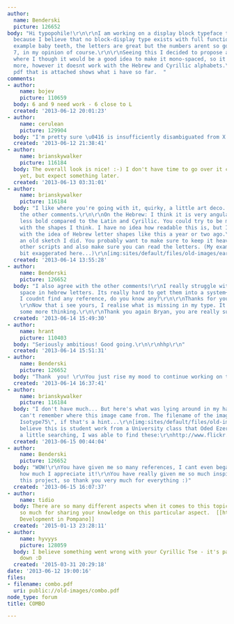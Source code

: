 ```yaml
---
author:
  name: Benderski
  picture: 126652
body: "Hi typopohile!\r\n\r\nI am working on a display block typeface that I started
  because I believe that no block-display type exists with full functionality.  For
  example baby teeth, the letters are great but the numbers arent so good, like the
  7, in my opinion of course.\r\n\r\nSeeing this I decided to propose a new system
  where I though it would be a good idea to make it mono-spaced, so it blocks even
  more, however it doesnt work with the Hebrew and Cyrillic alphabets.\r\n\r\nThe
  pdf that is attached shows what i have so far.  "
comments:
- author:
    name: bojev
    picture: 110659
  body: 6 and 9 need work - 6 close to L
  created: '2013-06-12 20:01:23'
- author:
    name: cerulean
    picture: 129904
  body: "I'm pretty sure \u0416 is insufficiently disambiguated from X."
  created: '2013-06-12 21:38:41'
- author:
    name: brianskywalker
    picture: 116184
  body: The overall look is nice! :-) I don't have time to go over it carefully as
    yet, but expect something later.
  created: '2013-06-13 03:31:01'
- author:
    name: brianskywalker
    picture: 116184
  body: "I like where you're going with it, quirky, a little art deco. I agree with
    the other comments.\r\n\r\nOn the Hebrew: I think it is very angular and much
    less bold compared to the Latin and Cyrillic. You could try to be more elaborate
    with the shapes I think. I have no idea how readable this is, but I had toyed
    with the idea of Hebrew letter shapes like this a year or two ago.\r\n\r\nHere's
    an old sketch I did. You probably want to make sure to keep it heavy like the
    other scripts and also make sure you can read the letters. (My example my be a
    bit exaggerated here...)\r\n[img:sites/default/files/old-images/early_hebrew_sketch_3927.JPG]"
  created: '2013-06-14 13:55:28'
- author:
    name: Benderski
    picture: 126652
  body: "I also agree with the other comments!\r\nI really struggle with the white
    space in hebrew letters. Its really hard to get them into a system+make them readable.\r\nAlso
    I coudnt find any reference, do you know any?\r\n\r\nThanks for your sketch :)
    \r\nNow that i see yours, I realise what is missing in my type. It really need
    some more thinking.\r\n\r\nThank you again Bryan, you are really supportive!"
  created: '2013-06-14 15:49:30'
- author:
    name: hrant
    picture: 110403
  body: "Seriously ambitious! Good going.\r\n\r\nhhp\r\n"
  created: '2013-06-14 15:51:31'
- author:
    name: Benderski
    picture: 126652
  body: "Thank  you! \r\nYou just rise my mood to continue working on this project!\r\n:)"
  created: '2013-06-14 16:37:41'
- author:
    name: brianskywalker
    picture: 116184
  body: "I don't have much... But here's what was lying around in my hard drive.\r\n\r\nI
    can't remember where this image came from. The filename of the image is \"Aleph
    Isotype75\", if that's a hint...\r\n[img:sites/default/files/old-images/aleph-isotype75_4828.jpg]\r\n\r\nI
    believe this is student work from a University class that Oded Ezer taught.\r\n[img:sites/default/files/old-images/odedezer_hit2_3414.gif]\r\n\r\nWith
    a little searching, I was able to find these:\r\nhttp://www.flickr.com/photos/isotype75/sets/72157594185100302/\r\nhttp://pinterest.com/isotype75/pins/\r\nhttp://www.flickr.com/photos/isotype75/sets/72157612637387279/\r\n\r\n[img:sites/default/files/old-images/palestine_6737.jpg]"
  created: '2013-06-15 00:44:04'
- author:
    name: Benderski
    picture: 126652
  body: "WOW!\r\nYou have given me so many references, I cant even began to tell you
    how much I appreciate it!\r\nYou have really given me so much inspiration to complete
    this project, so thank you very much for everything :)"
  created: '2013-06-15 16:07:37'
- author:
    name: tidio
  body: There are so many different aspects when it comes to this topic. Thank you
    so much for sharing your knowledge on this particular aspect.  [[http://www.koipompanobeach.com|New
    Development in Pompano]]
  created: '2015-01-13 23:28:11'
- author:
    name: hyvyys
    picture: 128059
  body: I believe something went wrong with your Cyrillic Tse - it's partially upside
    down :D
  created: '2015-03-31 20:29:18'
date: '2013-06-12 19:00:16'
files:
- filename: combo.pdf
  uri: public://old-images/combo.pdf
node_type: forum
title: COMBO

---
```

